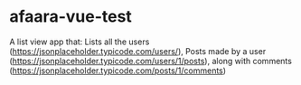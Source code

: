 # afaara-vue-test
A list view app that: Lists all the users (https://jsonplaceholder.typicode.com/users/),  Posts made by a user (https://jsonplaceholder.typicode.com/users/1/posts),  along with comments (https://jsonplaceholder.typicode.com/posts/1/comments)
